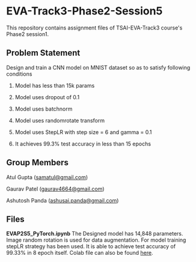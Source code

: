 # EVA-Track3-Phase2-Session5
This repository contains assignment files of TSAI-EVA-Track3 course's Phase2 session1.

## Problem Statement
Design and train a CNN model on MNIST dataset so as to satisfy following conditions

   1) Model has less than 15k params
   
   2) Model uses dropout of 0.1 
   
   3) Model uses batchnorm
   
   4) Model uses randomrotate transform
   
   5) Model uses StepLR with step size = 6 and gamma = 0.1
   
   6) It achieves 99.3% test accuracy in less than 15 epochs
 

## Group Members

Atul Gupta (samatul@gmail.com)

Gaurav Patel (gaurav4664@gmail.com)

Ashutosh Panda (ashusai.panda@gmail.com)


## Files

**EVAP2S5_PyTorch.ipynb**
The Designed model has 14,848 parameters. Image random rotation is used for data augmentation. For model training stepLR strategy has been used. It is able to achieve test accuracy of 99.33% in 8 epoch itself. Colab file can also be found [here](https://colab.research.google.com/drive/13OW_xD-tpx5MVXBvPlYG4lxT3pE6mEAm).


